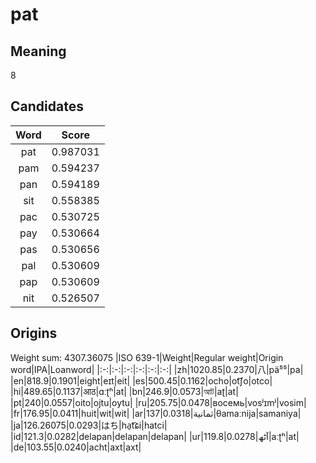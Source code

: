 # pat

## Meaning

8

## Candidates

|Word|Score|
|:-:|:-:|
|pat|0.987031|
|pam|0.594237|
|pan|0.594189|
|sit|0.558385|
|pac|0.530725|
|pay|0.530664|
|pas|0.530656|
|pal|0.530609|
|pap|0.530609|
|nit|0.526507|

## Origins

Weight sum: 4307.36075
|ISO 639-1|Weight|Regular weight|Origin word|IPA|Loanword|
|:-:|:-:|:-:|:-:|:-:|:-:|
|zh|1020.85|0.2370|八|pä⁵⁵|pa|
|en|818.9|0.1901|eight|eɪt|eit|
|es|500.45|0.1162|ocho|ot͡ʃo|otco|
|hi|489.65|0.1137|आठ|ɑːʈʰ|at|
|bn|246.9|0.0573|আট|aʈ|at|
|pt|240|0.0557|oito|ojtu|oytu|
|ru|205.75|0.0478|восемь|vosʲɪmʲ|vosim|
|fr|176.95|0.0411|huit|wit|wit|
|ar|137|0.0318|ثمانية|θamaːnija|samaniya|
|ja|126.26075|0.0293|はち|ha̠t͡ɕi|hatci|
|id|121.3|0.0282|delapan|delapan|delapan|
|ur|119.8|0.0278|آٹھ|aːʈʰ|at|
|de|103.55|0.0240|acht|axt|axt|
